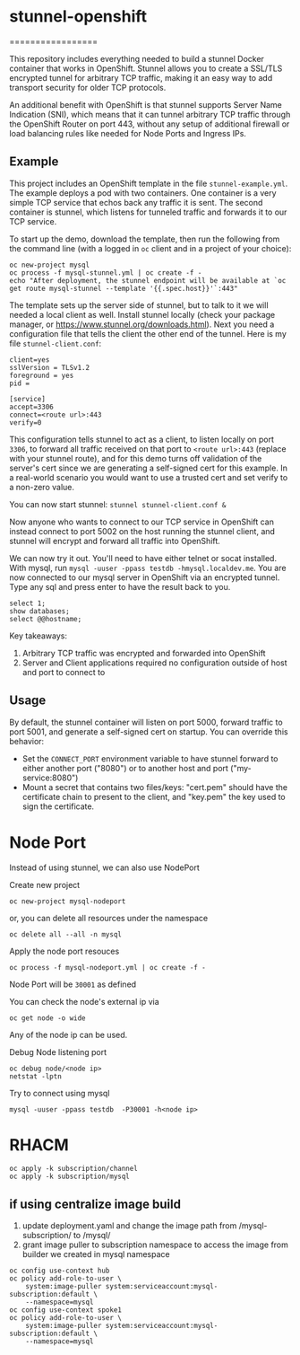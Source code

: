 # stunnel-openshift
=================

This repository includes everything needed to build a stunnel Docker container 
that works in OpenShift. Stunnel allows you to create a SSL/TLS encrypted 
tunnel for arbitrary TCP traffic, making it an easy way to add transport 
security for older TCP protocols.

An additional benefit with OpenShift is that stunnel supports Server Name 
Indication (SNI), which means that it can tunnel arbitrary TCP traffic through
the OpenShift Router on port 443, without any setup of additional firewall or
load balancing rules like needed for Node Ports and Ingress IPs.

Example
-------

This project includes an OpenShift template in the file `stunnel-example.yml`.
The example deploys a pod with two containers. One container is a very simple
TCP service that echos back any traffic it is sent. The second container is 
stunnel, which listens for tunneled traffic and forwards it to our TCP service.

To start up the demo, download the template, then run the following from the 
command line (with a logged in `oc` client and in a project of your choice):

```
oc new-project mysql
oc process -f mysql-stunnel.yml | oc create -f -
echo "After deployment, the stunnel endpoint will be available at `oc get route mysql-stunnel --template '{{.spec.host}}'`:443"
```


The template sets up the server side of stunnel, but to talk to it we will 
needed a local client as well. Install stunnel locally (check your package 
manager, or https://www.stunnel.org/downloads.html). Next you need a 
configuration file that tells the client the other end of the tunnel. Here is 
my file `stunnel-client.conf`:

```
client=yes
sslVersion = TLSv1.2
foreground = yes
pid = 

[service]
accept=3306
connect=<route url>:443
verify=0
```

This configuration tells stunnel to act as a client, to listen locally on port 
`3306`, to forward all traffic received on that port to 
`<route url>:443` (replace with your stunnel route), 
and for this demo turns off validation of the server's cert since we are 
generating a self-signed cert for this example. In a real-world scenario you 
would want to use a trusted cert and set verify to a non-zero value.

You can now start stunnel: `stunnel stunnel-client.conf &`

Now anyone who wants to connect to our TCP service in OpenShift can instead 
connect to port 5002 on the host running the stunnel client, and stunnel will
encrypt and forward all traffic into OpenShift.

We can now try it out. You'll need to have either telnet or socat installed. 
With mysql, run `mysql -uuser -ppass testdb -hmysql.localdev.me`. You are now connected to our mysql 
server in OpenShift via an encrypted tunnel. Type any sql and press enter
to have the result back to you.
```
select 1;
show databases;
select @@hostname;
```

Key takeaways:

1. Arbitrary TCP traffic was encrypted and forwarded into OpenShift
2. Server and Client applications required no configuration outside of host and
   port to connect to
   
Usage
-----

By default, the stunnel container will listen on port 5000, forward traffic to 
port 5001, and generate a self-signed cert on startup. You can override this 
behavior:

* Set the `CONNECT_PORT` environment variable to have stunnel forward to either 
  another port ("8080") or to another host and port ("my-service:8080")
* Mount a secret that contains two files/keys: "cert.pem" should have the 
  certificate chain to present to the client, and "key.pem" the key used to
  sign the certificate.

# Node Port
Instead of using stunnel, we can also use NodePort

Create new project
```
oc new-project mysql-nodeport
```

or, you can delete all resources under the namespace
```
oc delete all --all -n mysql
```

Apply the node port resouces
```
oc process -f mysql-nodeport.yml | oc create -f -
```
Node Port will be `30001` as defined

You can check the node's external ip via
```
oc get node -o wide
```

Any of the node ip can be used.

Debug Node listening port
```
oc debug node/<node ip>
netstat -lptn
```


Try to connect using mysql
```
mysql -uuser -ppass testdb  -P30001 -h<node ip>
```

# RHACM 
```
oc apply -k subscription/channel
oc apply -k subscription/mysql
```

## if using centralize image build
1. update deployment.yaml and change the image path from /mysql-subscription/ to /mysql/
2. grant image puller to subscription namespace to access the image from builder we created in mysql namespace

```
oc config use-context hub
oc policy add-role-to-user \
    system:image-puller system:serviceaccount:mysql-subscription:default \
    --namespace=mysql
oc config use-context spoke1
oc policy add-role-to-user \
    system:image-puller system:serviceaccount:mysql-subscription:default \
    --namespace=mysql
```
